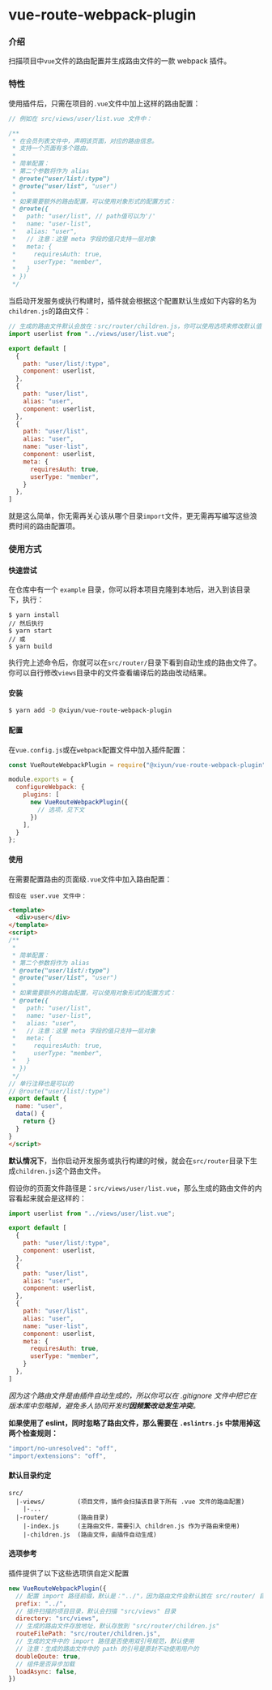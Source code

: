 # vue-route-webpack-plugin

### 介绍

扫描项目中`vue`文件的路由配置并生成路由文件的一款 webpack 插件。

### 特性

使用插件后，只需在项目的`.vue`文件中加上这样的路由配置：
```js
// 例如在 src/views/user/list.vue 文件中：

/**
 * 在会员列表文件中，声明该页面，对应的路由信息。
 * 支持一个页面有多个路由。
 * 
 * 简单配置：
 * 第二个参数将作为 alias
 * @route("user/list/:type")
 * @route("user/list", "user")
 * 
 * 如果需要额外的路由配置，可以使用对象形式的配置方式：
 * @route({
 *   path: "user/list", // path值可以为'/'
 *   name: "user-list",
 *   alias: "user",
 *   // 注意：这里 meta 字段的值只支持一层对象
 *   meta: { 
 *     requiresAuth: true,
 *     userType: "member",
 *   }
 * })
 */
```

当启动开发服务或执行构建时，插件就会根据这个配置默认生成如下内容的名为`children.js`的路由文件：
```js
// 生成的路由文件默认会放在：src/router/children.js，你可以使用选项来修改默认值
import userlist from "../views/user/list.vue";

export default [
  {
    path: "user/list/:type",
    component: userlist,
  },
  {
    path: "user/list",
    alias: "user",
    component: userlist,
  },
  {
    path: "user/list",
    alias: "user",
    name: "user-list",
    component: userlist,
    meta: { 
      requiresAuth: true,
      userType: "member",
    }
  },
]
```

就是这么简单，你无需再关心该从哪个目录`import`文件，更无需再写编写这些浪费时间的路由配置项。

### 使用方式

#### 快速尝试
在仓库中有一个 `example` 目录，你可以将本项目克隆到本地后，进入到该目录下，执行：
```
$ yarn install
// 然后执行
$ yarn start 
// 或 
$ yarn build
```

执行完上述命令后，你就可以在`src/router/`目录下看到自动生成的路由文件了。
你可以自行修改`views`目录中的文件查看编译后的路由改动结果。

#### 安装
```bash
$ yarn add -D @xiyun/vue-route-webpack-plugin
```

#### 配置
在`vue.config.js`或在`webpack`配置文件中加入插件配置：
```js
const VueRouteWebpackPlugin = require("@xiyun/vue-route-webpack-plugin");

module.exports = {
  configureWebpack: {
    plugins: [
      new VueRouteWebpackPlugin({
        // 选项，见下文
      })
    ],
  }
};
```

#### 使用
在需要配置路由的页面级`.vue`文件中加入路由配置：

`假设在 user.vue 文件中：`
```html
<template>
  <div>user</div>
</template>
<script>
/**
 * 
 * 简单配置：
 * 第二个参数将作为 alias
 * @route("user/list/:type")
 * @route("user/list", "user")
 * 
 * 如果需要额外的路由配置，可以使用对象形式的配置方式：
 * @route({
 *   path: "user/list",
 *   name: "user-list",
 *   alias: "user",
 *   // 注意：这里 meta 字段的值只支持一层对象
 *   meta: { 
 *     requiresAuth: true,
 *     userType: "member",
 *   }
 * })
 */
// 单行注释也是可以的
// @route("user/list/:type")
export default {
  name: "user",
  data() {
    return {}
  }
}
</script>
```

**默认情况下**，当你启动开发服务或执行构建的时候，就会在`src/router`目录下生成`children.js`这个路由文件。

假设你的页面文件路径是：`src/views/user/list.vue`，那么生成的路由文件的内容看起来就会是这样的：
```js
import userlist from "../views/user/list.vue";

export default [
  {
    path: "user/list/:type",
    component: userlist,
  },
  {
    path: "user/list",
    alias: "user",
    component: userlist,
  },
  {
    path: "user/list",
    alias: "user",
    name: "user-list",
    component: userlist,
    meta: { 
      requiresAuth: true,
      userType: "member",
    }
  },
]
```

*因为这个路由文件是由插件自动生成的，所以你可以在 .gitignore 文件中把它在版本库中忽略掉，避免多人协同开发时**因频繁改动发生冲突**。*

**如果使用了 eslint，同时忽略了路由文件，那么需要在 `.eslintrs.js` 中禁用掉这两个检查规则：**
```js
"import/no-unresolved": "off",
"import/extensions": "off",
```

#### 默认目录约定

```
src/
  |-views/         (项目文件，插件会扫描该目录下所有 .vue 文件的路由配置)
    |-...
  |-router/        (路由目录)
    |-index.js     (主路由文件，需要引入 children.js 作为子路由来使用)
    |-children.js  (路由文件，由插件自动生成)
```

#### 选项参考

插件提供了以下这些选项供自定义配置
```js
new VueRouteWebpackPlugin({
  // 配置 import 路径前缀，默认是："../"，因为路由文件会默认放在 src/router/ 目录下
  prefix: "../",
  // 插件扫描的项目目录，默认会扫描 "src/views" 目录
  directory: "src/views",
  // 生成的路由文件存放地址，默认存放到 "src/router/children.js"
  routeFilePath: "src/router/children.js",
  // 生成的文件中的 import 路径是否使用双引号规范，默认使用
  // 注意：生成的路由文件中的 path 的引号是原封不动使用用户的
  doubleQoute: true,
  // 组件是否异步加载
  loadAsync: false,
})
```
